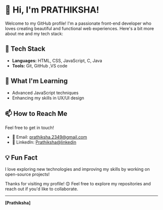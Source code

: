# 👋 Hi, I'm PRATHIKSHA!

Welcome to my GitHub profile! I'm a passionate front-end developer who loves creating beautiful and functional web experiences. Here's a bit more about me and my tech stack:

## 🚀 Tech Stack
- **Languages:** HTML, CSS, JavaScript, C, Java
- **Tools:** Git, GitHub ,VS code

## 🌱 What I'm Learning
- Advanced JavaScript techniques
- Enhancing my skills in UX/UI design

## 📫 How to Reach Me
Feel free to get in touch!
- 📧 Email: [prathiksha.2349@gmail.com](mailto:prathiksha.2349@gmail.com)
- 💼 LinkedIn: [Prathiksha@linkedin](https://www.linkedin.com/in/prathiksha23/)


## 💡 Fun Fact
I love exploring new technologies and improving my skills by working on open-source projects!

Thanks for visiting my profile! 😊 Feel free to explore my repositories and reach out if you'd like to collaborate.

---

**[Prathiksha]**

